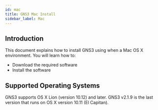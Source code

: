 ```yaml
---
id: mac
title: GNS3 Mac Install
sidebar_label: Mac
---
```


## Introduction
This document explains how to install GNS3 using when a Mac OS X environment. You will learn how to:
- Download the required software
- Install the software

## Supported Operating Systems
GNS3 supports OS X Lion (version 10.12) and later. GNS3 v2.1.9 is the last version that runs on OS X version 10.11 (El Capitan).
